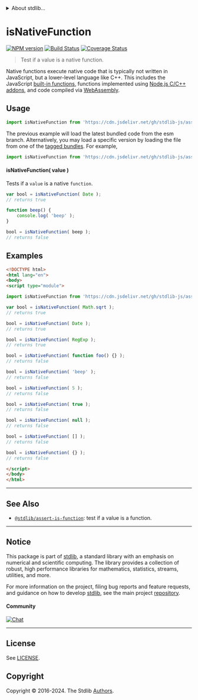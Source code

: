 <!--

@license Apache-2.0

Copyright (c) 2018 The Stdlib Authors.

Licensed under the Apache License, Version 2.0 (the "License");
you may not use this file except in compliance with the License.
You may obtain a copy of the License at

   http://www.apache.org/licenses/LICENSE-2.0

Unless required by applicable law or agreed to in writing, software
distributed under the License is distributed on an "AS IS" BASIS,
WITHOUT WARRANTIES OR CONDITIONS OF ANY KIND, either express or implied.
See the License for the specific language governing permissions and
limitations under the License.

-->


<details>
  <summary>
    About stdlib...
  </summary>
  <p>We believe in a future in which the web is a preferred environment for numerical computation. To help realize this future, we've built stdlib. stdlib is a standard library, with an emphasis on numerical and scientific computation, written in JavaScript (and C) for execution in browsers and in Node.js.</p>
  <p>The library is fully decomposable, being architected in such a way that you can swap out and mix and match APIs and functionality to cater to your exact preferences and use cases.</p>
  <p>When you use stdlib, you can be absolutely certain that you are using the most thorough, rigorous, well-written, studied, documented, tested, measured, and high-quality code out there.</p>
  <p>To join us in bringing numerical computing to the web, get started by checking us out on <a href="https://github.com/stdlib-js/stdlib">GitHub</a>, and please consider <a href="https://opencollective.com/stdlib">financially supporting stdlib</a>. We greatly appreciate your continued support!</p>
</details>

# isNativeFunction

[![NPM version][npm-image]][npm-url] [![Build Status][test-image]][test-url] [![Coverage Status][coverage-image]][coverage-url] <!-- [![dependencies][dependencies-image]][dependencies-url] -->

> Test if a value is a native function.

<section class="intro">

Native functions execute native code that is typically not written in JavaScript, but a lower-level language like C++. This includes the JavaScript [built-in functions][mdn-builtins], functions implemented using [Node.js C/C++ addons][node-js-add-ons], and code compiled via [WebAssembly][webassembly].

</section>

<!-- /.intro -->



<section class="usage">

## Usage

```javascript
import isNativeFunction from 'https://cdn.jsdelivr.net/gh/stdlib-js/assert-is-native-function@esm/index.mjs';
```
The previous example will load the latest bundled code from the esm branch. Alternatively, you may load a specific version by loading the file from one of the [tagged bundles](https://github.com/stdlib-js/assert-is-native-function/tags). For example,

```javascript
import isNativeFunction from 'https://cdn.jsdelivr.net/gh/stdlib-js/assert-is-native-function@v0.2.2-esm/index.mjs';
```

#### isNativeFunction( value )

Tests if a `value` is a native `function`.

```javascript
var bool = isNativeFunction( Date );
// returns true

function beep() {
    console.log( 'beep' );
}

bool = isNativeFunction( beep );
// returns false
```

</section>

<!-- /.usage -->

<section class="examples">

## Examples

<!-- eslint-disable no-empty-function, no-restricted-syntax, stdlib/no-builtin-math -->

<!-- eslint no-undef: "error" -->

```html
<!DOCTYPE html>
<html lang="en">
<body>
<script type="module">

import isNativeFunction from 'https://cdn.jsdelivr.net/gh/stdlib-js/assert-is-native-function@esm/index.mjs';

var bool = isNativeFunction( Math.sqrt );
// returns true

bool = isNativeFunction( Date );
// returns true

bool = isNativeFunction( RegExp );
// returns true

bool = isNativeFunction( function foo() {} );
// returns false

bool = isNativeFunction( 'beep' );
// returns false

bool = isNativeFunction( 5 );
// returns false

bool = isNativeFunction( true );
// returns false

bool = isNativeFunction( null );
// returns false

bool = isNativeFunction( [] );
// returns false

bool = isNativeFunction( {} );
// returns false

</script>
</body>
</html>
```

</section>

<!-- /.examples -->

<!-- Section for related `stdlib` packages. Do not manually edit this section, as it is automatically populated. -->

<section class="related">

* * *

## See Also

-   <span class="package-name">[`@stdlib/assert-is-function`][@stdlib/assert/is-function]</span><span class="delimiter">: </span><span class="description">test if a value is a function.</span>

</section>

<!-- /.related -->

<!-- Section for all links. Make sure to keep an empty line after the `section` element and another before the `/section` close. -->


<section class="main-repo" >

* * *

## Notice

This package is part of [stdlib][stdlib], a standard library with an emphasis on numerical and scientific computing. The library provides a collection of robust, high performance libraries for mathematics, statistics, streams, utilities, and more.

For more information on the project, filing bug reports and feature requests, and guidance on how to develop [stdlib][stdlib], see the main project [repository][stdlib].

#### Community

[![Chat][chat-image]][chat-url]

---

## License

See [LICENSE][stdlib-license].


## Copyright

Copyright &copy; 2016-2024. The Stdlib [Authors][stdlib-authors].

</section>

<!-- /.stdlib -->

<!-- Section for all links. Make sure to keep an empty line after the `section` element and another before the `/section` close. -->

<section class="links">

[npm-image]: http://img.shields.io/npm/v/@stdlib/assert-is-native-function.svg
[npm-url]: https://npmjs.org/package/@stdlib/assert-is-native-function

[test-image]: https://github.com/stdlib-js/assert-is-native-function/actions/workflows/test.yml/badge.svg?branch=v0.2.2
[test-url]: https://github.com/stdlib-js/assert-is-native-function/actions/workflows/test.yml?query=branch:v0.2.2

[coverage-image]: https://img.shields.io/codecov/c/github/stdlib-js/assert-is-native-function/main.svg
[coverage-url]: https://codecov.io/github/stdlib-js/assert-is-native-function?branch=main

<!--

[dependencies-image]: https://img.shields.io/david/stdlib-js/assert-is-native-function.svg
[dependencies-url]: https://david-dm.org/stdlib-js/assert-is-native-function/main

-->

[chat-image]: https://img.shields.io/gitter/room/stdlib-js/stdlib.svg
[chat-url]: https://app.gitter.im/#/room/#stdlib-js_stdlib:gitter.im

[stdlib]: https://github.com/stdlib-js/stdlib

[stdlib-authors]: https://github.com/stdlib-js/stdlib/graphs/contributors

[umd]: https://github.com/umdjs/umd
[es-module]: https://developer.mozilla.org/en-US/docs/Web/JavaScript/Guide/Modules

[deno-url]: https://github.com/stdlib-js/assert-is-native-function/tree/deno
[deno-readme]: https://github.com/stdlib-js/assert-is-native-function/blob/deno/README.md
[umd-url]: https://github.com/stdlib-js/assert-is-native-function/tree/umd
[umd-readme]: https://github.com/stdlib-js/assert-is-native-function/blob/umd/README.md
[esm-url]: https://github.com/stdlib-js/assert-is-native-function/tree/esm
[esm-readme]: https://github.com/stdlib-js/assert-is-native-function/blob/esm/README.md
[branches-url]: https://github.com/stdlib-js/assert-is-native-function/blob/main/branches.md

[stdlib-license]: https://raw.githubusercontent.com/stdlib-js/assert-is-native-function/main/LICENSE

[mdn-builtins]: https://developer.mozilla.org/en-US/docs/Web/JavaScript/Reference/Global_Objects

[node-js-add-ons]: https://nodejs.org/api/addons.html

[webassembly]: https://webassembly.org/

<!-- <related-links> -->

[@stdlib/assert/is-function]: https://github.com/stdlib-js/assert-is-function/tree/esm

<!-- </related-links> -->

</section>

<!-- /.links -->
